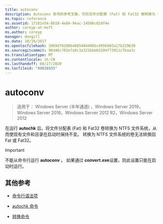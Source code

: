 ```yaml
---
title: autoconv
description: Autoconv 命令的参考文章，可将文件分配表 (Fat) 和 Fat32 卷转换为 NTFS 文件系统。
ms.topic: reference
ms.assetid: 17281e54-0b18-4e84-94ac-24586c82df4e
author: coreyp-at-msft
ms.author: coreyp
manager: dongill
ms.date: 10/16/2017
ms.openlocfilehash: 3d69d70200b4885404486bc4956903a17b329630
ms.sourcegitcommit: 96d46c702e7a9c3a321bbbb5284f73911c7baa3c
ms.translationtype: MT
ms.contentlocale: zh-CN
ms.lasthandoff: 08/27/2020
ms.locfileid: "89028935"
---
```

# <a name="autoconv"></a>autoconv

> 适用于： Windows Server (半年通道) ，Windows Server 2019，Windows Server 2016，Windows Server 2012 R2，Windows Server 2012

在运行 **autochk** 后，将文件分配表 (Fat) 和 Fat32 卷转换为 NTFS 文件系统，从而使现有文件和目录在启动时保持不变。 转换为 NTFS 文件系统的卷无法转换回 Fat 或 Fat32。

> [!IMPORTANT]
> 不能从命令行运行 **autoconv** 。 如果通过 **convert.exe**设置，则此设置只能在启动时运行。

## <a name="additional-references"></a>其他参考

- [命令行语法项](command-line-syntax-key.md)

- [autochk 命令](autochk.md)

- [转换命令](convert.md)
